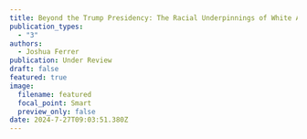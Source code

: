 ```yaml
---
title: Beyond the Trump Presidency: The Racial Underpinnings of White Americans' Anti-Democratic Beliefs.
publication_types:
  - "3"
authors:
  - Joshua Ferrer
publication: Under Review
draft: false
featured: true
image:
  filename: featured
  focal_point: Smart
  preview_only: false
date: 2024-7-27T09:03:51.380Z
---
```

